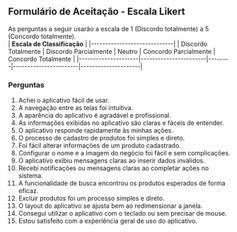 ## **Formulário de Aceitação - Escala Likert**
As perguntas a seguir usarão a escala de 1 (Discordo totalmente) a 5 (Concordo totalmente).  
| **Escala de Classificação** |
|-----------------------------|
| Discordo Totalmente | Discordo Parcialmente | Neutro | Concordo Parcialmente | Concordo Totalmente |
|---------------------|-----------------------|--------|-----------------------|---------------------|






### **Perguntas**
1. Achei o aplicativo fácil de usar.  
2. A navegação entre as telas foi intuitiva.  
3. A aparência do aplicativo é agradável e profissional.  
4. As informações exibidas no aplicativo são claras e fáceis de entender.  
5. O aplicativo responde rapidamente às minhas ações.  
6. O processo de cadastro de produtos foi simples e direto.  
7. Foi fácil alterar informações de um produto cadastrado.  
8. Configurar o nome e a imagem do negócio foi fácil e sem complicações.  
9. O aplicativo exibiu mensagens claras ao inserir dados inválidos.  
10. Recebi notificações ou mensagens claras ao completar ações no sistema.  
11. A funcionalidade de busca encontrou os produtos esperados de forma eficaz.  
12. Excluir produtos foi um processo simples e direto.  
13. O layout do aplicativo se ajusta bem ao redimensionar a janela.  
14. Consegui utilizar o aplicativo com o teclado ou sem precisar de mouse.  
15. Estou satisfeito com a experiência geral de uso do aplicativo. 
